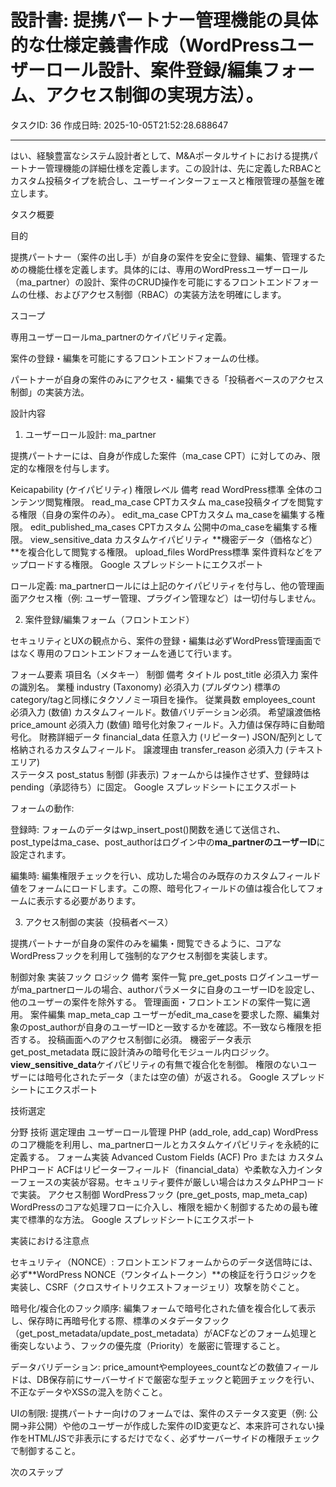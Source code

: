 # 設計書: 提携パートナー管理機能の具体的な仕様定義書作成（WordPressユーザーロール設計、案件登録/編集フォーム、アクセス制御の実現方法）。

タスクID: 36
作成日時: 2025-10-05T21:52:28.688647

---

はい、経験豊富なシステム設計者として、M&Aポータルサイトにおける提携パートナー管理機能の詳細仕様を定義します。この設計は、先に定義したRBACとカスタム投稿タイプを統合し、ユーザーインターフェースと権限管理の基盤を確立します。

タスク概要

目的

提携パートナー（案件の出し手）が自身の案件を安全に登録、編集、管理するための機能仕様を定義します。具体的には、専用のWordPressユーザーロール（ma_partner）の設計、案件のCRUD操作を可能にするフロントエンドフォームの仕様、およびアクセス制御（RBAC）の実装方法を明確にします。

スコープ

専用ユーザーロールma_partnerのケイパビリティ定義。

案件の登録・編集を可能にするフロントエンドフォームの仕様。

パートナーが自身の案件のみにアクセス・編集できる「投稿者ベースのアクセス制御」の実装方法。

設計内容

1. ユーザーロール設計: ma_partner

提携パートナーには、自身が作成した案件（ma_case CPT）に対してのみ、限定的な権限を付与します。

Keicapability (ケイパビリティ)	権限レベル	備考
read	WordPress標準	全体のコンテンツ閲覧権限。
read_ma_case	CPTカスタム	ma_case投稿タイプを閲覧する権限（自身の案件のみ）。
edit_ma_case	CPTカスタム	ma_caseを編集する権限。
edit_published_ma_cases	CPTカスタム	公開中のma_caseを編集する権限。
view_sensitive_data	カスタムケイパビリティ	**機密データ（価格など）**を複合化して閲覧する権限。
upload_files	WordPress標準	案件資料などをアップロードする権限。
Google スプレッドシートにエクスポート

ロール定義: ma_partnerロールには上記のケイパビリティを付与し、他の管理画面アクセス権（例: ユーザー管理、プラグイン管理など）は一切付与しません。

2. 案件登録/編集フォーム（フロントエンド）

セキュリティとUXの観点から、案件の登録・編集は必ずWordPress管理画面ではなく専用のフロントエンドフォームを通じて行います。

フォーム要素	項目名（メタキー）	制御	備考
タイトル	post_title	必須入力	案件の識別名。
業種	industry (Taxonomy)	必須入力 (プルダウン)	標準のcategory/tagと同様にタクソノミー項目を操作。
従業員数	employees_count	必須入力 (数値)	カスタムフィールド。数値バリデーション必須。
希望譲渡価格	price_amount	必須入力 (数値)	暗号化対象フィールド。入力値は保存時に自動暗号化。
財務詳細データ	financial_data	任意入力 (リピーター)	JSON/配列として格納されるカスタムフィールド。
譲渡理由	transfer_reason	必須入力 (テキストエリア)	
ステータス	post_status	制御 (非表示)	フォームからは操作させず、登録時はpending（承認待ち）に固定。
Google スプレッドシートにエクスポート

フォームの動作:

登録時: フォームのデータはwp_insert_post()関数を通じて送信され、post_typeはma_case、post_authorはログイン中の**ma_partnerのユーザーID**に設定されます。

編集時: 編集権限チェックを行い、成功した場合のみ既存のカスタムフィールド値をフォームにロードします。この際、暗号化フィールドの値は複合化してフォームに表示する必要があります。

3. アクセス制御の実装（投稿者ベース）

提携パートナーが自身の案件のみを編集・閲覧できるように、コアなWordPressフックを利用して強制的なアクセス制御を実装します。

制御対象	実装フック	ロジック	備考
案件一覧	pre_get_posts	ログインユーザーがma_partnerロールの場合、authorパラメータに自身のユーザーIDを設定し、他のユーザーの案件を除外する。	管理画面・フロントエンドの案件一覧に適用。
案件編集	map_meta_cap	ユーザーがedit_ma_caseを要求した際、編集対象のpost_authorが自身のユーザーIDと一致するかを確認。不一致なら権限を拒否する。	投稿画面へのアクセス制御に必須。
機密データ表示	get_post_metadata	既に設計済みの暗号化モジュール内ロジック。**view_sensitive_data**ケイパビリティの有無で複合化を制御。	権限のないユーザーには暗号化されたデータ（または空の値）が返される。
Google スプレッドシートにエクスポート

技術選定

分野	技術	選定理由
ユーザーロール管理	PHP (add_role, add_cap)	WordPressのコア機能を利用し、ma_partnerロールとカスタムケイパビリティを永続的に定義する。
フォーム実装	Advanced Custom Fields (ACF) Pro または カスタムPHPコード	ACFはリピーターフィールド（financial_data）や柔軟な入力インターフェースの実装が容易。セキュリティ要件が厳しい場合はカスタムPHPコードで実装。
アクセス制御	WordPressフック (pre_get_posts, map_meta_cap)	WordPressのコアな処理フローに介入し、権限を細かく制御するための最も確実で標準的な方法。
Google スプレッドシートにエクスポート

実装における注意点

セキュリティ（NONCE）: フロントエンドフォームからのデータ送信時には、必ず**WordPress NONCE（ワンタイムトークン）**の検証を行うロジックを実装し、CSRF（クロスサイトリクエストフォージェリ）攻撃を防ぐこと。

暗号化/複合化のフック順序: 編集フォームで暗号化された値を複合化して表示し、保存時に再暗号化する際、標準のメタデータフック（get_post_metadata/update_post_metadata）がACFなどのフォーム処理と衝突しないよう、フックの優先度（Priority）を厳密に管理すること。

データバリデーション: price_amountやemployees_countなどの数値フィールドは、DB保存前にサーバーサイドで厳密な型チェックと範囲チェックを行い、不正なデータやXSSの混入を防ぐこと。

UIの制限: 提携パートナー向けのフォームでは、案件のステータス変更（例: 公開→非公開）や他のユーザーが作成した案件のID変更など、本来許可されない操作をHTML/JSで非表示にするだけでなく、必ずサーバーサイドの権限チェックで制御すること。

次のステップ